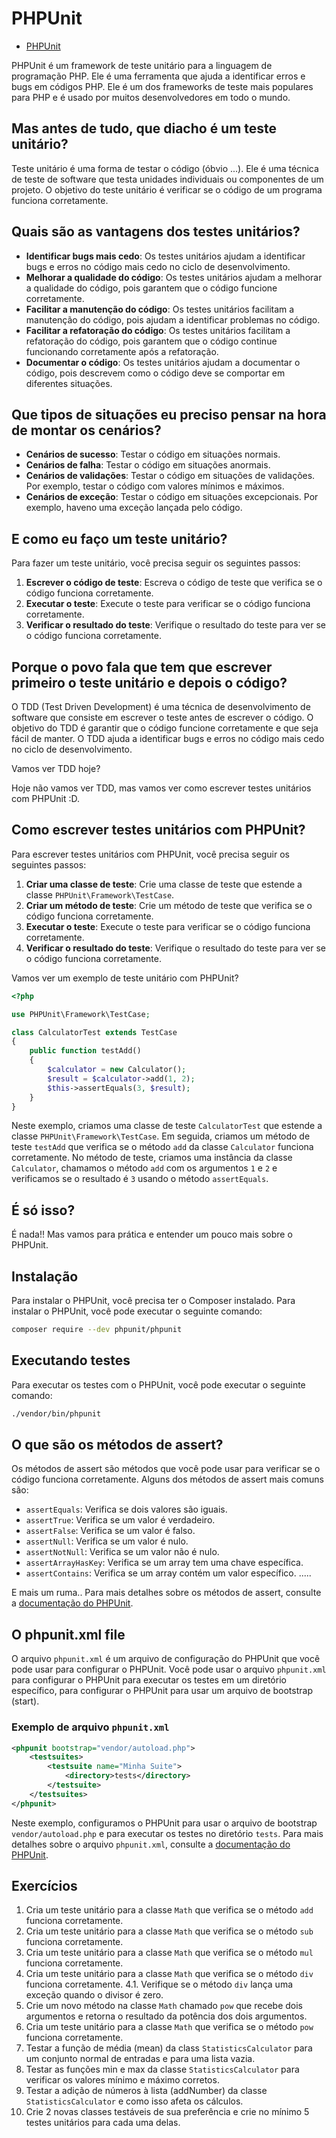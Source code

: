 # PHPUnit

- [PHPUnit](https://phpunit.de/)

PHPUnit é um framework de teste unitário para a linguagem de programação PHP. Ele é uma ferramenta que ajuda a identificar erros e bugs em códigos PHP. Ele é um dos frameworks de teste mais populares para PHP e é usado por muitos desenvolvedores em todo o mundo.

## Mas antes de tudo, que diacho é um teste unitário?

Teste unitário é uma forma de testar o código (óbvio ...).
Ele é uma técnica de teste de software que testa unidades individuais ou componentes de um projeto.
O objetivo do teste unitário é verificar se o código de um programa funciona corretamente.

## Quais são as vantagens dos testes unitários?

- **Identificar bugs mais cedo**: Os testes unitários ajudam a identificar bugs e erros no código mais cedo no ciclo de desenvolvimento.
- **Melhorar a qualidade do código**: Os testes unitários ajudam a melhorar a qualidade do código, pois garantem que o código funcione corretamente.
- **Facilitar a manutenção do código**: Os testes unitários facilitam a manutenção do código, pois ajudam a identificar problemas no código.
- **Facilitar a refatoração do código**: Os testes unitários facilitam a refatoração do código, pois garantem que o código continue funcionando corretamente após a refatoração.
- **Documentar o código**: Os testes unitários ajudam a documentar o código, pois descrevem como o código deve se comportar em diferentes situações.

## Que tipos de situações eu preciso pensar na hora de montar os cenários?

- **Cenários de sucesso**: Testar o código em situações normais.
- **Cenários de falha**: Testar o código em situações anormais.
- **Cenários de validações**: Testar o código em situações de validações. Por exemplo, testar o código com valores mínimos e máximos.
- **Cenários de exceção**: Testar o código em situações excepcionais. Por exemplo, haveno uma exceção lançada pelo código.

## E como eu faço um teste unitário?

Para fazer um teste unitário, você precisa seguir os seguintes passos:

1. **Escrever o código de teste**: Escreva o código de teste que verifica se o código funciona corretamente.
2. **Executar o teste**: Execute o teste para verificar se o código funciona corretamente.
3. **Verificar o resultado do teste**: Verifique o resultado do teste para ver se o código funciona corretamente.

## Porque o povo fala que tem que escrever primeiro o teste unitário e depois o código?

O TDD (Test Driven Development) é uma técnica de desenvolvimento de software que consiste em escrever o teste antes de escrever o código. O objetivo do TDD é garantir que o código funcione corretamente e que seja fácil de manter. O TDD ajuda a identificar bugs e erros no código mais cedo no ciclo de desenvolvimento.

Vamos ver TDD hoje?

Hoje não vamos ver TDD, mas vamos ver como escrever testes unitários com PHPUnit :D.

## Como escrever testes unitários com PHPUnit?

Para escrever testes unitários com PHPUnit, você precisa seguir os seguintes passos:

1. **Criar uma classe de teste**: Crie uma classe de teste que estende a classe `PHPUnit\Framework\TestCase`.
2. **Criar um método de teste**: Crie um método de teste que verifica se o código funciona corretamente.
3. **Executar o teste**: Execute o teste para verificar se o código funciona corretamente.
4. **Verificar o resultado do teste**: Verifique o resultado do teste para ver se o código funciona corretamente.

Vamos ver um exemplo de teste unitário com PHPUnit?

```php
<?php

use PHPUnit\Framework\TestCase;

class CalculatorTest extends TestCase
{
    public function testAdd()
    {
        $calculator = new Calculator();
        $result = $calculator->add(1, 2);
        $this->assertEquals(3, $result);
    }
}
```

Neste exemplo, criamos uma classe de teste `CalculatorTest` que estende a classe `PHPUnit\Framework\TestCase`. Em seguida, criamos um método de teste `testAdd` que verifica se o método `add` da classe `Calculator` funciona corretamente. No método de teste, criamos uma instância da classe `Calculator`, chamamos o método `add` com os argumentos `1` e `2` e verificamos se o resultado é `3` usando o método `assertEquals`.

## É só isso?

É nada!! Mas vamos para prática e entender um pouco mais sobre o PHPUnit.

## Instalação

Para instalar o PHPUnit, você precisa ter o Composer instalado. Para instalar o PHPUnit, você pode executar o seguinte comando:

```bash
composer require --dev phpunit/phpunit
```

## Executando testes

Para executar os testes com o PHPUnit, você pode executar o seguinte comando:

```bash
./vendor/bin/phpunit
```

## O que são os métodos de assert?

Os métodos de assert são métodos que você pode usar para verificar se o código funciona corretamente. Alguns dos métodos de assert mais comuns são:

- `assertEquals`: Verifica se dois valores são iguais.
- `assertTrue`: Verifica se um valor é verdadeiro.
- `assertFalse`: Verifica se um valor é falso.
- `assertNull`: Verifica se um valor é nulo.
- `assertNotNull`: Verifica se um valor não é nulo.
- `assertArrayHasKey`: Verifica se um array tem uma chave específica.
- `assertContains`: Verifica se um array contém um valor específico.
  .....

E mais um ruma..
Para mais detalhes sobre os métodos de assert, consulte a [documentação do PHPUnit](https://docs.phpunit.de/en/11.1/assertions.html).

## O phpunit.xml file

O arquivo `phpunit.xml` é um arquivo de configuração do PHPUnit que você pode usar para configurar o PHPUnit.
Você pode usar o arquivo `phpunit.xml` para configurar o PHPUnit para executar os testes em um diretório específico, para configurar o PHPUnit para usar um arquivo de bootstrap (start).

### Exemplo de arquivo `phpunit.xml`

```xml
<phpunit bootstrap="vendor/autoload.php">
    <testsuites>
        <testsuite name="Minha Suite">
            <directory>tests</directory>
        </testsuite>
    </testsuites>
</phpunit>
```

Neste exemplo, configuramos o PHPUnit para usar o arquivo de bootstrap `vendor/autoload.php` e para executar os testes no diretório `tests`.
Para mais detalhes sobre o arquivo `phpunit.xml`, consulte a [documentação do PHPUnit](https://docs.phpunit.de/en/11.1/configuration.html).

## Exercícios

1. Cria um teste unitário para a classe `Math` que verifica se o método `add` funciona corretamente.
2. Cria um teste unitário para a classe `Math` que verifica se o método `sub` funciona corretamente.
3. Cria um teste unitário para a classe `Math` que verifica se o método `mul` funciona corretamente.
4. Cria um teste unitário para a classe `Math` que verifica se o método `div` funciona corretamente.
   4.1. Verifique se o método `div` lança uma exceção quando o divisor é zero.
5. Crie um novo método na classe `Math` chamado `pow` que recebe dois argumentos e retorna o resultado da potência dos dois argumentos.
6. Cria um teste unitário para a classe `Math` que verifica se o método `pow` funciona corretamente.
7. Testar a função de média (mean) da class `StatisticsCalculator` para um conjunto normal de entradas e para uma lista vazia.
8. Testar as funções min e max da classe `StatisticsCalculator` para verificar os valores mínimo e máximo corretos.
9. Testar a adição de números à lista (addNumber) da classe `StatisticsCalculator` e como isso afeta os cálculos.
10. Crie 2 novas classes testáveis de sua preferência e crie no mínimo 5 testes unitários para cada uma delas.
